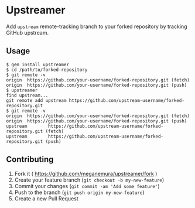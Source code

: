 # Upstreamer

Add `upstream` remote-tracking branch to your forked repository by tracking GitHub upstream.

## Usage

```shell
$ gem install upstreamer
$ cd /path/to/forked-repository
$ git remote -v
origin  https://github.com/your-username/forked-repository.git (fetch)
origin  https://github.com/your-username/forked-repository.git (push)
$ upstreamer
find upstream...
git remote add upstream https://github.com/upstream-username/forked-repository.git
$ git remote -v
origin  https://github.com/your-username/forked-repository.git (fetch)
origin  https://github.com/your-username/forked-repository.git (push)
upstream        https://github.com/upstream-username/forked-repository.git (fetch)
upstream        https://github.com/upstream-username/forked-repository.git (push)
```

## Contributing

1. Fork it ( https://github.com/meganemura/upstreamer/fork )
2. Create your feature branch (`git checkout -b my-new-feature`)
3. Commit your changes (`git commit -am 'Add some feature'`)
4. Push to the branch (`git push origin my-new-feature`)
5. Create a new Pull Request
